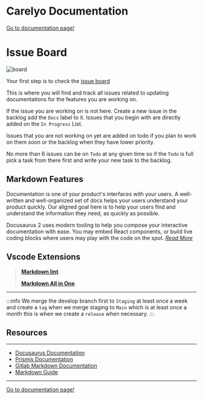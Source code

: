 # Carelyo Documentation

[Go to documentation page!](https://carelyo.gitlab.io/docs/#/)

# Issue Board

![board](../assets/../docs/docs/board.png)

Your first step is to check the [issue board](https://gitlab.com/carelyo/docs/-/boards/3741305) 

This is where you will find and track all issues related to updating documentations for the features you are working on. 

If the issue you are working on is not here. Create a
new issue in the backlog add the `Docs` label to it. Issues that you begin with are directly added on the `In Progress` List.

Issues that you are not working on yet are added on todo if you plan to work on them soon or the backlog when they have
lower priority. 

No more than 6 issues can be on `Todo` at any given time so if the `Todo` is full pick a task from there
first and write your new task to the backlog.


## Markdown Features

Documentation is one of your product's interfaces with your users. A well-written and well-organized set of docs helps
your users understand your product quickly. Our aligned goal here is to help your users find and understand the
information they need, as quickly as possible.

Docusaurus 2 uses modern tooling to help you compose your interactive documentation with ease. You may embed React
components, or build live coding blocks where users may play with the code on the spot. [*Read
More*](https://docusaurus.io/docs/next/markdown-features)

## Vscode Extensions

> [**Markdown lint**](https://marketplace.visualstudio.com/items?itemName=DavidAnson.vscode-markdownlint).
>
>[**Markdown All in One**](https://marketplace.visualstudio.com/items?itemName=yzhang.markdown-all-in-one).

---

:::info We merge the develop branch first to `Staging` at least once a week and create a `tag` when we merge staging
to `Main` which is at least once a month this is when we create a `release` when necessary.
:::

## Resources

---

- [Docusaurus Documentation](https://docsify.js.org/#/)
- [Prismjs Documentation](https://prismjs.com/index.html)
- [Gitlab Markdown Documentation](https://docs.gitlab.com/ee/user/markdown.html#gitlab-flavored-markdown)
- [Markdown Guide](https://www.markdownguide.org/basic-syntax/)

---

[Go to documentation page!](https://carelyo.gitlab.io/docs/#/)
